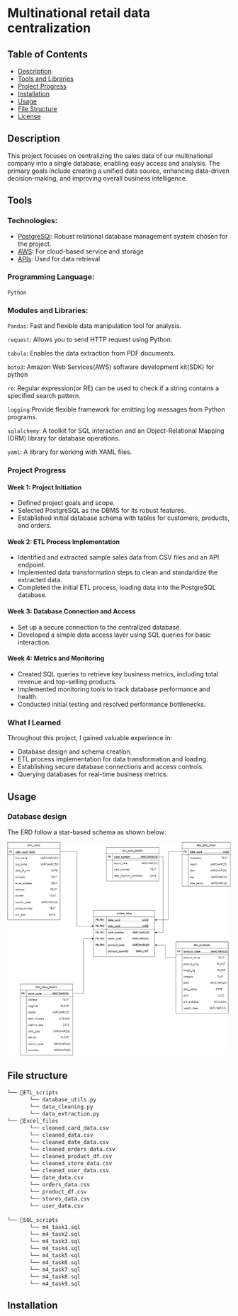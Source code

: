 # Multinational retail data centralization 

## Table of Contents

- [Description](#description)
- [Tools and Libraries](#tools-and-libraries)
- [Project Progress](#project-progress)
- [Installation](#installation)
- [Usage](#usage)
- [File Structure](#file-structure)
- [License](#license)

## Description

This project focuses on centralizing the sales data of our multinational company into a single database, enabling easy access and analysis. The primary goals include creating a unified data source, enhancing data-driven decision-making, and improving overall business intelligence.
## Tools
  ###  Technologies:
  - [PostgreSQl](#postgresql):  Robust relational database management system chosen for the project.
  - [AWS](#aws):  For cloud-based service and storage
  - [APIs](#apis):  Used for data retrieval
  ### Programming Language:
    Python
  ### Modules and Libraries:
 `Pandas`: Fast and flexible  data manipulation tool for analysis.


 `request`: Allows you to send HTTP request using Python.

 `tabula`: Enables the data extraction from PDF documents.

 `boto3`:  Amazon Web Services(AWS) software development kit(SDK) for python

 `re`:  Regular expression(or RE) can be used to check if a string contains a specified search pattern.  

 `logging`:Provide flexible framework  for emitting log messages from Python programs.

 `sqlalchemy`:  A toolkit for SQL interaction and an Object-Relational Mapping (ORM) library for database operations.

 `yaml`:  A library for working with YAML files.

### Project Progress

#### Week 1: Project Initiation

- Defined project goals and scope.
- Selected PostgreSQL as the DBMS for its robust features.
- Established initial database schema with tables for customers, products, and orders.

#### Week 2: ETL Process Implementation

- Identified and extracted sample sales data from CSV files and an API endpoint.
- Implemented data transformation steps to clean and standardize the extracted data.
- Completed the initial ETL process, loading data into the PostgreSQL database.

#### Week 3: Database Connection and Access

- Set up a secure connection to the centralized database.
- Developed a simple data access layer using SQL queries for basic interaction.

#### Week 4: Metrics and Monitoring

- Created SQL queries to retrieve key business metrics, including total revenue and top-selling products.
- Implemented monitoring tools to track database performance and health.
- Conducted initial testing and resolved performance bottlenecks.

### What I Learned

Throughout this project, I gained valuable experience in:

- Database design and schema creation.
- ETL process implementation for data transformation and loading.
- Establishing secure database connections and access controls.
- Querying databases for real-time business metrics.

## Usage
### Database design
The ERD follow a star-based schema as shown below:


![Alt text](sales_erd.drawio.png)

##  File structure
```
└── 📁ETL_scripts
       └── database_utils.py
       └── data_cleaning.py
       └── data_extraction.py
└── 📁Excel_files
       └── cleaned_card_data.csv
       └── cleaned_data.csv
       └── cleaned_date_data.csv
       └── cleaned_orders_data.csv
       └── cleaned_product_df.csv
       └── cleaned_store_data.csv
       └── cleaned_user_data.csv
       └── date_data.csv
       └── orders_data.csv
       └── product_df.csv
       └── stores_data.csv
       └── user_data.csv

└── 📁SQL_scripts
       └── m4_task1.sql
       └── m4_task2.sql
       └── m4_task3.sql
       └── m4_task4.sql
       └── m4_task5.sql
       └── m4_task6.sql
       └── m4_task7.sql
       └── m4_task8.sql
       └── m4_task9.sql
```
  

## Installation

